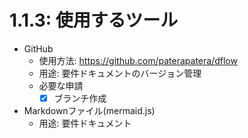 # 1.1.3: 使用するツール

- GitHub
  - 使用方法: https://github.com/paterapatera/dflow
  - 用途: 要件ドキュメントのバージョン管理
  - 必要な申請
    - [x] ブランチ作成
- Markdownファイル(mermaid.js)
  - 用途: 要件ドキュメント
